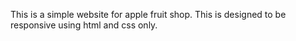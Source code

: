 This is a simple website for apple fruit shop. This is designed to be responsive using html and css only.